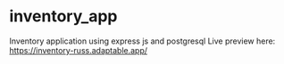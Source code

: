 # inventory_app
Inventory application using express js and postgresql
Live preview here: https://inventory-russ.adaptable.app/
